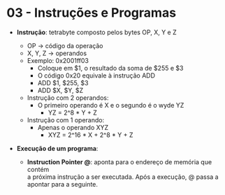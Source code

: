 # 03 - Instruções e Programas

* **Instrução**: tetrabyte composto pelos bytes OP, X, Y e Z
    * OP -> código da operação
    * X, Y, Z -> operandos
    * Exemplo: 0x2001ff03
        * Coloque em $1, o resultado da soma de $255 e $3
        * O código 0x20 equivale à instrução ADD
        * ADD $1, $255, $3
        * ADD $X, $Y, $Z
    * Instrução com 2 operandos:
        * O primeiro operando é X e o segundo é o wyde YZ
            * YZ = 2^8 &ast; Y + Z
    * Instrução com 1 operando:
        * Apenas o operando XYZ
            * XYZ = 2^16 &ast; X + 2^8 &ast; Y + Z

* **Execução de um programa**:
    * **Instruction Pointer @**: aponta para o endereço de memória que contém
    <br> a próxima instrução a ser executada. Após a execução, @ passa a apontar
    para a seguinte.
